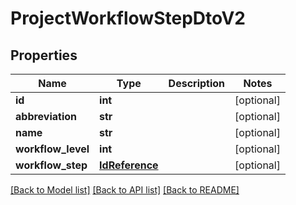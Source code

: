 # ProjectWorkflowStepDtoV2

## Properties
Name | Type | Description | Notes
------------ | ------------- | ------------- | -------------
**id** | **int** |  | [optional] 
**abbreviation** | **str** |  | [optional] 
**name** | **str** |  | [optional] 
**workflow_level** | **int** |  | [optional] 
**workflow_step** | [**IdReference**](IdReference.md) |  | [optional] 

[[Back to Model list]](../README.md#documentation-for-models) [[Back to API list]](../README.md#documentation-for-api-endpoints) [[Back to README]](../README.md)


